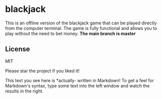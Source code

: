# blackjack
This is an offline version of the blackjack game that can be played directly from the computer terminal. The game is fully functional and allows you to play without the need to bet money.
**The main branch is master**

## License

MIT

Please star the project if you liked it!

This text you see here is *actually- written in Markdown! To get a feel
for Markdown's syntax, type some text into the left window and
watch the results in the right.
